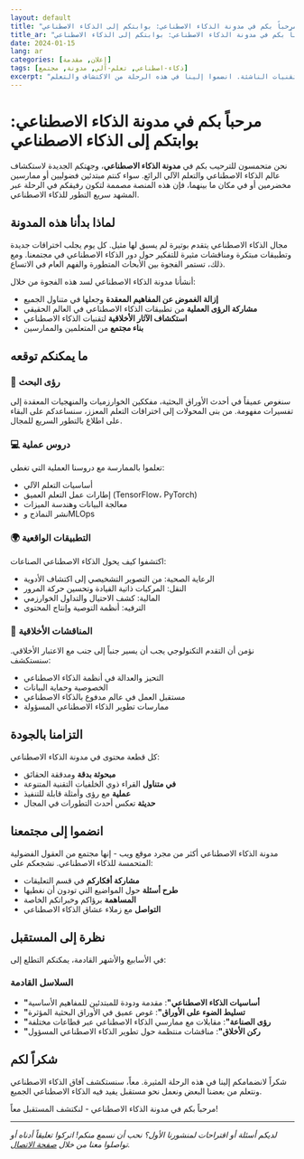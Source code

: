 ```yaml
---
layout: default
title: "مرحباً بكم في مدونة الذكاء الاصطناعي: بوابتكم إلى الذكاء الاصطناعي"
title_ar: "مرحباً بكم في مدونة الذكاء الاصطناعي: بوابتكم إلى الذكاء الاصطناعي"
date: 2024-01-15
lang: ar
categories: [إعلان, مقدمة]
tags: [ذكاء-اصطناعي, تعلم-آلي, مدونة, مجتمع]
excerpt: "مرحباً بكم في مدونة الذكاء الاصطناعي! نحن متحمسون لإطلاق هذه المنصة المخصصة لاستكشاف الذكاء الاصطناعي والتعلم الآلي والتقنيات الناشئة. انضموا إلينا في هذه الرحلة من الاكتشاف والتعلم."
---
```


# مرحباً بكم في مدونة الذكاء الاصطناعي: بوابتكم إلى الذكاء الاصطناعي

نحن متحمسون للترحيب بكم في **مدونة الذكاء الاصطناعي**، وجهتكم الجديدة لاستكشاف عالم الذكاء الاصطناعي والتعلم الآلي الرائع. سواء كنتم مبتدئين فضوليين أو ممارسين مخضرمين أو في مكان ما بينهما، فإن هذه المنصة مصممة لتكون رفيقكم في الرحلة عبر المشهد سريع التطور للذكاء الاصطناعي.

## لماذا بدأنا هذه المدونة

مجال الذكاء الاصطناعي يتقدم بوتيرة لم يسبق لها مثيل. كل يوم يجلب اختراقات جديدة وتطبيقات مبتكرة ومناقشات مثيرة للتفكير حول دور الذكاء الاصطناعي في مجتمعنا. ومع ذلك، تستمر الفجوة بين الأبحاث المتطورة والفهم العام في الاتساع.

أنشأنا مدونة الذكاء الاصطناعي لسد هذه الفجوة من خلال:

- **إزالة الغموض عن المفاهيم المعقدة** وجعلها في متناول الجميع
- **مشاركة الرؤى العملية** من تطبيقات الذكاء الاصطناعي في العالم الحقيقي
- **استكشاف الآثار الأخلاقية** لتقنيات الذكاء الاصطناعي
- **بناء مجتمع** من المتعلمين والممارسين

## ما يمكنكم توقعه

### 🔬 رؤى البحث
سنغوص عميقاً في أحدث الأوراق البحثية، مفككين الخوارزميات والمنهجيات المعقدة إلى تفسيرات مفهومة. من بنى المحولات إلى اختراقات التعلم المعزز، سنساعدكم على البقاء على اطلاع بالتطور السريع للمجال.

### 💻 دروس عملية
تعلموا بالممارسة مع دروسنا العملية التي تغطي:
- أساسيات التعلم الآلي
- إطارات عمل التعلم العميق (TensorFlow، PyTorch)
- معالجة البيانات وهندسة الميزات
- نشر النماذج وMLOps

### 🌍 التطبيقات الواقعية
اكتشفوا كيف يحول الذكاء الاصطناعي الصناعات:
- الرعاية الصحية: من التصوير التشخيصي إلى اكتشاف الأدوية
- النقل: المركبات ذاتية القيادة وتحسين حركة المرور
- المالية: كشف الاحتيال والتداول الخوارزمي
- الترفيه: أنظمة التوصية وإنتاج المحتوى

### 🤔 المناقشات الأخلاقية
نؤمن أن التقدم التكنولوجي يجب أن يسير جنباً إلى جنب مع الاعتبار الأخلاقي. سنستكشف:
- التحيز والعدالة في أنظمة الذكاء الاصطناعي
- الخصوصية وحماية البيانات
- مستقبل العمل في عالم مدفوع بالذكاء الاصطناعي
- ممارسات تطوير الذكاء الاصطناعي المسؤولة

## التزامنا بالجودة

كل قطعة محتوى في مدونة الذكاء الاصطناعي:

- **مبحوثة بدقة** ومدققة الحقائق
- **في متناول** القراء ذوي الخلفيات التقنية المتنوعة
- **عملية** مع رؤى وأمثلة قابلة للتنفيذ
- **حديثة** تعكس أحدث التطورات في المجال

## انضموا إلى مجتمعنا

مدونة الذكاء الاصطناعي أكثر من مجرد موقع ويب - إنها مجتمع من العقول الفضولية المتحمسة للذكاء الاصطناعي. نشجعكم على:

- **مشاركة أفكاركم** في قسم التعليقات
- **طرح أسئلة** حول المواضيع التي تودون أن نغطيها
- **المساهمة** برؤاكم وخبراتكم الخاصة
- **التواصل** مع زملاء عشاق الذكاء الاصطناعي

## نظرة إلى المستقبل

في الأسابيع والأشهر القادمة، يمكنكم التطلع إلى:

### السلاسل القادمة
- **"أساسيات الذكاء الاصطناعي"**: مقدمة ودودة للمبتدئين للمفاهيم الأساسية
- **"تسليط الضوء على الأوراق"**: غوص عميق في الأوراق البحثية المؤثرة
- **"رؤى الصناعة"**: مقابلات مع ممارسي الذكاء الاصطناعي عبر قطاعات مختلفة
- **"ركن الأخلاق"**: مناقشات منتظمة حول تطوير الذكاء الاصطناعي المسؤول

## شكراً لكم

شكراً لانضمامكم إلينا في هذه الرحلة المثيرة. معاً، سنستكشف آفاق الذكاء الاصطناعي ونتعلم من بعضنا البعض ونعمل نحو مستقبل يفيد فيه الذكاء الاصطناعي الجميع.

مرحباً بكم في مدونة الذكاء الاصطناعي - لنكتشف المستقبل معاً!

---

*لديكم أسئلة أو اقتراحات لمنشورنا الأول؟ نحب أن نسمع منكم! اتركوا تعليقاً أدناه أو تواصلوا معنا من خلال [صفحة الاتصال](/ar/contact).*
